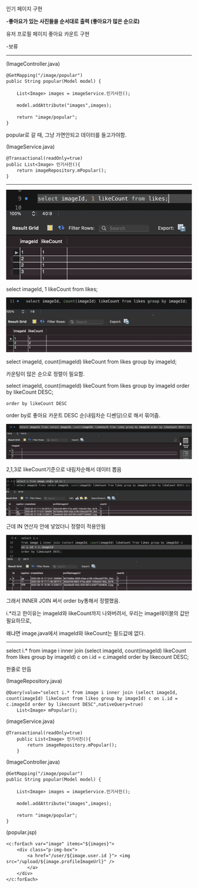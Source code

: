 인기 페이지 구현

**-좋아요가 있는 사진들을 순서대로 출력 (좋아요가 많은 순으로)**

유저 프로필 페이지 좋아요 카운트 구현

-보류

---

(ImageController.java)

```
@GetMapping("/image/popular")
public String popular(Model model) {
    
    List<Image> images = imageService.인기사진();
    
    model.addAttribute("images",images);
    
    return "image/popular";
}
```

popular로 갈 때, 그냥 가면안되고 데이터를 들고가야함.

(ImageService.java)

```
@Transactional(readOnly=true)
public List<Image> 인기사진(){
    return imageRepository.mPopular();
}
```

---

![Visual Studio Code](/img/카운팅2.png)

select imageId, 1 likeCount from likes;

![Visual Studio Code](/img/카운팅.png)

select imageId, count(imageId) likeCount from likes group by imageId;

카운팅이 많은 순으로 정렬이 필요함.

select imageId, count(imageId) likeCount from likes group by imageId order by likeCount DESC;

```
order by likeCount DESC
```
order by로 좋아요 카운트 DESC 순(내림차순 디쎈딩)으로 해서 묶어줌.

![Visual Studio Code](/img/이미지아이디.png)

2,1,3로 likeCount기준으로 내림차순해서 데이터 뽑음

![Visual Studio Code](/img/이미지아이디2.png)

근데 IN 연산자 안에 넣었더니 정렬이 적용안됨

![Visual Studio Code](/img/이미지아이디3.png)

그래서 INNER JOIN 써서 order by통해서 정렬했음.

i.*라고 한이유는 imageId와 likeCount까지 나와버려서, 우리는 image테이블의 값만 필요하므로,

왜냐면 image.java에서 imageId와 likeCount는 필드값에 없다.

---

select i.* from image i inner join (select imageId, count(imageId) likeCount from likes group by imageId) c on i.id = c.imageId order by likecount DESC;

한줄로 만듬

(ImageRepository.java)

```
@Query(value="select i.* from image i inner join (select imageId, count(imageId) likeCount from likes group by imageId) c on i.id = c.imageId order by likecount DESC",nativeQuery=true)
	List<Image> mPopular();
```

(imageService.java)
```
@Transactional(readOnly=true)
	public List<Image> 인기사진(){
		return imageRepository.mPopular();
	}
```

(ImageController.java)

```
@GetMapping("/image/popular")
public String popular(Model model) {
    
    List<Image> images = imageService.인기사진();
    
    model.addAttribute("images",images);
    
    return "image/popular";
}
```

(popular.jsp)
```
<c:forEach var="image" items="${images}">
    <div class="p-img-box">
        <a href="/user/${image.user.id }"> <img src="/upload/${image.profileImageUrl}" />
        </a>
    </div>
</c:forEach>
```

